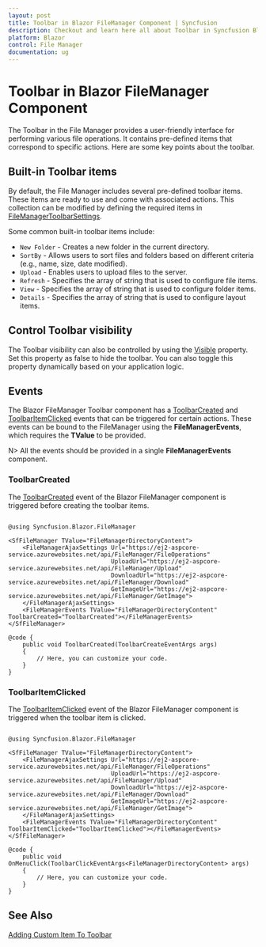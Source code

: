 ```yaml
---
layout: post
title: Toolbar in Blazor FileManager Component | Syncfusion
description: Checkout and learn here all about Toolbar in Syncfusion Blazor FileManager component and much more.
platform: Blazor
control: File Manager
documentation: ug
---
```


# Toolbar in Blazor FileManager Component

The Toolbar in the File Manager provides a user-friendly interface for performing various file operations. It contains pre-defined items that correspond to specific actions. Here are some key points about the toolbar.

## Built-in Toolbar items

By default, the File Manager includes several pre-defined toolbar items. These items are ready to use and come with associated actions. This collection can be modified by defining the required items in [FileManagerToolbarSettings](https://help.syncfusion.com/cr/blazor/Syncfusion.Blazor.FileManager.FileManagerToolbarSettings.html).

Some common built-in toolbar items include:

* `New Folder` - Creates a new folder in the current directory.
* `SortBy` - Allows users to sort files and folders based on different criteria (e.g., name, size, date modified).
* `Upload` - Enables users to upload files to the server.
* `Refresh` - Specifies the array of string that is used to configure file items.
* `View` - Specifies the array of string that is used to configure folder items.
* `Details` - Specifies the array of string that is used to configure layout items.

## Control Toolbar visibility

The Toolbar visibility can also be controlled by using the [Visible](https://help.syncfusion.com/cr/blazor/Syncfusion.Blazor.FileManager.FileManagerToolbarSettings.html#Syncfusion_Blazor_FileManager_FileManagerToolbarSettings_Visible) property. Set this property as false to hide the toolbar. You can also toggle this property dynamically based on your application logic.

## Events

The Blazor FileManager Toolbar component has a [ToolbarCreated](https://help.syncfusion.com/cr/blazor/Syncfusion.Blazor.FileManager.FileManagerEvents-1.html#Syncfusion_Blazor_FileManager_FileManagerEvents_1_ToolbarCreated) and [ToolbarItemClicked](https://help.syncfusion.com/cr/blazor/Syncfusion.Blazor.FileManager.FileManagerEvents-1.html#Syncfusion_Blazor_FileManager_FileManagerEvents_1_ToolbarItemClicked) events that can be triggered for certain actions. These events can be bound to the FileManager using the **FileManagerEvents**, which requires the **TValue** to be provided.

N> All the events should be provided in a single **FileManagerEvents** component.

### ToolbarCreated

The [ToolbarCreated](https://help.syncfusion.com/cr/blazor/Syncfusion.Blazor.FileManager.FileManagerEvents-1.html#Syncfusion_Blazor_FileManager_FileManagerEvents_1_ToolbarCreated) event of the Blazor FileManager component is triggered before creating the toolbar items.

```cshtml

@using Syncfusion.Blazor.FileManager

<SfFileManager TValue="FileManagerDirectoryContent">
    <FileManagerAjaxSettings Url="https://ej2-aspcore-service.azurewebsites.net/api/FileManager/FileOperations"
                             UploadUrl="https://ej2-aspcore-service.azurewebsites.net/api/FileManager/Upload"
                             DownloadUrl="https://ej2-aspcore-service.azurewebsites.net/api/FileManager/Download"
                             GetImageUrl="https://ej2-aspcore-service.azurewebsites.net/api/FileManager/GetImage">
    </FileManagerAjaxSettings>
    <FileManagerEvents TValue="FileManagerDirectoryContent" ToolbarCreated="ToolbarCreated"></FileManagerEvents>
</SfFileManager>

@code {
    public void ToolbarCreated(ToolbarCreateEventArgs args)
    {
        // Here, you can customize your code.
    }
}

```

### ToolbarItemClicked

The [ToolbarItemClicked](https://help.syncfusion.com/cr/blazor/Syncfusion.Blazor.FileManager.FileManagerEvents-1.html#Syncfusion_Blazor_FileManager_FileManagerEvents_1_ToolbarItemClicked) event of the Blazor FileManager component is triggered when the toolbar item is clicked.

```cshtml

@using Syncfusion.Blazor.FileManager

<SfFileManager TValue="FileManagerDirectoryContent">
    <FileManagerAjaxSettings Url="https://ej2-aspcore-service.azurewebsites.net/api/FileManager/FileOperations"
                             UploadUrl="https://ej2-aspcore-service.azurewebsites.net/api/FileManager/Upload"
                             DownloadUrl="https://ej2-aspcore-service.azurewebsites.net/api/FileManager/Download"
                             GetImageUrl="https://ej2-aspcore-service.azurewebsites.net/api/FileManager/GetImage">
    </FileManagerAjaxSettings>
    <FileManagerEvents TValue="FileManagerDirectoryContent" ToolbarItemClicked="ToolbarItemClicked"></FileManagerEvents>
</SfFileManager>

@code {
    public void OnMenuClick(ToolbarClickEventArgs<FileManagerDirectoryContent> args)
    {
        // Here, you can customize your code.
    }
}

```

## See Also

[Adding Custom Item To Toolbar](https://blazor.syncfusion.com/documentation/file-manager/how-to/add-custom-tool-bar)